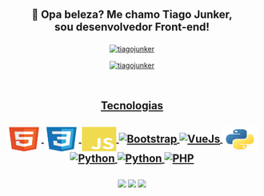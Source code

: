## <p align="center">👋 Opa beleza? Me chamo Tiago Junker,<br>sou desenvolvedor Front-end!<p>
<div align="center">
  <a href="https://github.com/tiagojunker">
  <p><img align="center" src="https://github-readme-stats.vercel.app/api/top-langs?username=tiagojunker&show_icons=true&locale=en&layout=compact" alt="tiagojunker" /> </p>

<p><img align="center" src="https://github-readme-streak-stats.herokuapp.com/?user=tiagojunker&" alt="tiagojunker" /></p>
</div>
<div style="display: inline_block" align="center"><br>
<h2 align="center">Tecnologias<h2>
  <img align="center" alt="HTML" height="50" width="70" src="https://raw.githubusercontent.com/devicons/devicon/master/icons/html5/html5-original.svg">
  <img align="center" alt="CSS" height="50" width="70" src="https://raw.githubusercontent.com/devicons/devicon/master/icons/css3/css3-original.svg">
  <img align="center" alt="Js" height="50" width="70" src="https://raw.githubusercontent.com/devicons/devicon/master/icons/javascript/javascript-plain.svg">
  <img align="center" alt="Bootstrap" height="50" width="70" src="https://raw.githubusercontent.com/jmnote/z-icons/master/svg/bootstrap.svg">
  <img align="center" alt="VueJs" height="50" width="50" src="https://vuejs.org/images/logo.png" alt="Vue logo">
  <img align="center" alt="Python" height="50" width="70" src="https://raw.githubusercontent.com/devicons/devicon/master/icons/python/python-original.svg">
  <img align="center" alt="Python" height="50" width="50" src="https://cdn.jsdelivr.net/gh/devicons/devicon/icons/git/git-original.svg" />
  <img align="center" alt="Python" height="50" width="70";" src="https://cdn.jsdelivr.net/gh/devicons/devicon/icons/photoshop/photoshop-line.svg" />
  <img align="center" alt="PHP" height="90" width="80";" src="https://cdn.jsdelivr.net/gh/devicons/devicon/icons/php/php-original.svg" />
          
  
##
 
<div> 
  <a href="https://instagram.com/junkertiago" target="_blank"><img src="https://img.shields.io/badge/-Instagram-%23E4405F?style=for-the-badge&logo=instagram&logoColor=white" target="_blank"></a>
  <a href = "mailto:tiago99junker@gmail.com"><img src="https://img.shields.io/badge/-Gmail-%23333?style=for-the-badge&logo=gmail&logoColor=white" target="_blank"></a>
  <a href="https://www.linkedin.com/in/tiago-de-souza-junker-5b7040156" target="_blank"><img src="https://img.shields.io/badge/-LinkedIn-%230077B5?style=for-the-badge&logo=linkedin&logoColor=white" target="_blank"></a> 
 
##
 
